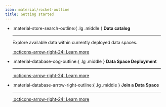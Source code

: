 ```yaml
---
icon: material/rocket-outline
title: Getting started
---
```


<div class="grid cards" markdown>

-   :material-store-search-outline:{ .lg .middle } __Data catalog__

    ---

    Explore available data within currently deployed data spaces.

    [:octicons-arrow-right-24: Learn more](data_catalog/index.md)

-   :material-database-cog-outline:{ .lg .middle } __Data Space Deployment__

    ---

    [:octicons-arrow-right-24: Learn more](dataspace_deployment/index.md)


-   :material-database-arrow-right-outline:{ .lg .middle } __Join a Data Space__

    ---

    [:octicons-arrow-right-24: Learn more](connect_to_dataspace/index.md)


</div>